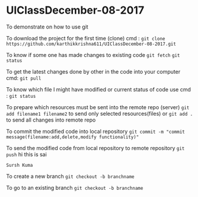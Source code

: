 # UIClassDecember-08-2017
To demonstrate on how to use git

To download the project for the first time (clone) cmd : 
	`git clone https://github.com/karthikkrishna611/UIClassDecember-08-2017.git`

To know if some one has made changes to existing code
	`git fetch`
	`git status`

To get the latest changes done by other in the code into your computer cmd:
	`git pull`

To know which file I might have modified or current status of code use cmd : 
	`git status`

To prepare which resources must be sent into the remote repo (server)
	`git add filename1 filename2` to send only selected resources(files)
		or
	`git add .` to send all changes into remote repo

To commit the modified code into local repository
	`git commit -m "commit message(filename:add,delete,modify functionality)"`

To send the modified code from local repository to remote repository
	`git push`
	hi this is sai 

	Sursh Kuma

To create a new branch 
	`git checkout -b branchname`

To go to an existing branch 
	`git checkout -b branchname`
